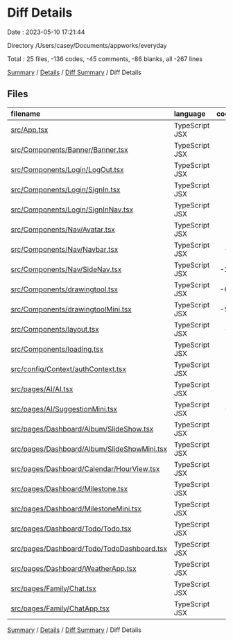 # Diff Details

Date : 2023-05-10 17:21:44

Directory /Users/casey/Documents/appworks/everyday

Total : 25 files,  -136 codes, -45 comments, -86 blanks, all -267 lines

[Summary](results.md) / [Details](details.md) / [Diff Summary](diff.md) / Diff Details

## Files
| filename | language | code | comment | blank | total |
| :--- | :--- | ---: | ---: | ---: | ---: |
| [src/App.tsx](/src/App.tsx) | TypeScript JSX | 1 | 0 | 0 | 1 |
| [src/Components/Banner/Banner.tsx](/src/Components/Banner/Banner.tsx) | TypeScript JSX | 1 | 0 | -1 | 0 |
| [src/Components/Login/LogOut.tsx](/src/Components/Login/LogOut.tsx) | TypeScript JSX | 1 | 0 | -1 | 0 |
| [src/Components/Login/SignIn.tsx](/src/Components/Login/SignIn.tsx) | TypeScript JSX | 1 | 0 | -1 | 0 |
| [src/Components/Login/SignInNav.tsx](/src/Components/Login/SignInNav.tsx) | TypeScript JSX | 1 | 0 | -1 | 0 |
| [src/Components/Nav/Avatar.tsx](/src/Components/Nav/Avatar.tsx) | TypeScript JSX | 1 | 0 | -1 | 0 |
| [src/Components/Nav/Navbar.tsx](/src/Components/Nav/Navbar.tsx) | TypeScript JSX | -3 | 0 | -2 | -5 |
| [src/Components/Nav/SideNav.tsx](/src/Components/Nav/SideNav.tsx) | TypeScript JSX | -28 | 0 | -2 | -30 |
| [src/Components/drawingtool.tsx](/src/Components/drawingtool.tsx) | TypeScript JSX | -62 | -45 | -48 | -155 |
| [src/Components/drawingtoolMini.tsx](/src/Components/drawingtoolMini.tsx) | TypeScript JSX | -59 | 0 | -13 | -72 |
| [src/Components/layout.tsx](/src/Components/layout.tsx) | TypeScript JSX | -1 | 0 | 0 | -1 |
| [src/Components/loading.tsx](/src/Components/loading.tsx) | TypeScript JSX | 1 | 0 | -1 | 0 |
| [src/config/Context/authContext.tsx](/src/config/Context/authContext.tsx) | TypeScript JSX | 1 | 0 | -1 | 0 |
| [src/pages/AI/AI.tsx](/src/pages/AI/AI.tsx) | TypeScript JSX | 1 | 0 | -1 | 0 |
| [src/pages/AI/SuggestionMini.tsx](/src/pages/AI/SuggestionMini.tsx) | TypeScript JSX | -2 | 0 | -3 | -5 |
| [src/pages/Dashboard/Album/SlideShow.tsx](/src/pages/Dashboard/Album/SlideShow.tsx) | TypeScript JSX | 1 | 0 | -1 | 0 |
| [src/pages/Dashboard/Album/SlideShowMini.tsx](/src/pages/Dashboard/Album/SlideShowMini.tsx) | TypeScript JSX | 1 | 0 | -1 | 0 |
| [src/pages/Dashboard/Calendar/HourView.tsx](/src/pages/Dashboard/Calendar/HourView.tsx) | TypeScript JSX | 1 | 0 | -1 | 0 |
| [src/pages/Dashboard/Milestone.tsx](/src/pages/Dashboard/Milestone.tsx) | TypeScript JSX | 1 | 0 | -1 | 0 |
| [src/pages/Dashboard/MilestoneMini.tsx](/src/pages/Dashboard/MilestoneMini.tsx) | TypeScript JSX | 1 | 0 | -1 | 0 |
| [src/pages/Dashboard/Todo/Todo.tsx](/src/pages/Dashboard/Todo/Todo.tsx) | TypeScript JSX | 1 | 0 | -1 | 0 |
| [src/pages/Dashboard/Todo/TodoDashboard.tsx](/src/pages/Dashboard/Todo/TodoDashboard.tsx) | TypeScript JSX | 1 | 0 | -1 | 0 |
| [src/pages/Dashboard/WeatherApp.tsx](/src/pages/Dashboard/WeatherApp.tsx) | TypeScript JSX | 1 | 0 | -1 | 0 |
| [src/pages/Family/Chat.tsx](/src/pages/Family/Chat.tsx) | TypeScript JSX | 1 | 0 | -1 | 0 |
| [src/pages/Family/ChatApp.tsx](/src/pages/Family/ChatApp.tsx) | TypeScript JSX | 1 | 0 | -1 | 0 |

[Summary](results.md) / [Details](details.md) / [Diff Summary](diff.md) / Diff Details